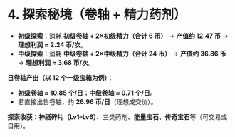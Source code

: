 # 4. 探索秘境（卷轴 + 精力药剂）

- **初级探索**：消耗 **初级卷轴 + 2×初级精力（合计 6 币）** → **产值约 12.47 币** → **理想利润 ≈ 2.24 币/次**。  
- **中级探索**：消耗 **中级卷轴 + 2×中级精力（合计 24 币）** → **产值约 36.86 币** → **理想利润 ≈ 3.68 币/次**。

**日卷轴产出（以 12 个一级宝箱为例）**：  
- **初级卷轴 ≈ 10.85 个/日**；**中级卷轴 ≈ 0.71 个/日**。  
- 若直接出售卷轴，约 **26.96 币/日**（理想成交价）。

**探索收获**：**神祇碎片（Lv1–Lv6）**、三类药剂、**能量宝石、传奇宝石**等（可交易或自用）。
